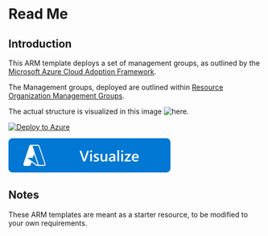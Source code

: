# Read Me

## Introduction

This ARM template deploys a set of management groups, as outlined by the [Microsoft Azure Cloud Adoption Framework](https://learn.microsoft.com/en-us/azure/cloud-adoption-framework/).

The Management groups, deployed are outlined within [Resource Organization Management Groups](https://learn.microsoft.com/en-us/azure/cloud-adoption-framework/ready/landing-zone/design-area/resource-org-management-groups).

The actual structure is visualized in this image ![here](https://learn.microsoft.com/en-us/azure/cloud-adoption-framework/ready/landing-zone/design-area/media/sub-org.png).

[![Deploy to Azure](https://aka.ms/deploytoazurebutton)](https://portal.azure.com/#create/Microsoft.Template/uri/https%3A%2F%2Fraw.githubusercontent.com%2Fdrewkg%2FAzure%2Fmain%2FARM%2FResource%2FManagementGroups%2FazureDeploy.json)

[![Visualize](https://raw.githubusercontent.com/Azure/azure-quickstart-templates/master/1-CONTRIBUTION-GUIDE/images/visualizebutton.svg?sanitize=true)](http://armviz.io/#/?load=https%3A%2F%2Fraw.githubusercontent.com%2Fdrewkg%2FAzure%2Fmain%2FARM%2FResource%2FManagementGroups%2FazureDeploy.json)

## Notes

These ARM templates are meant as a starter resource, to be modified to your own requirements.
